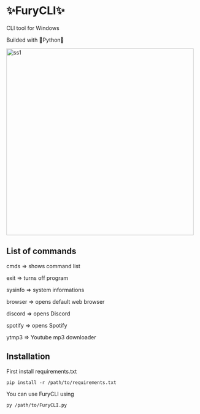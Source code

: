 # ✨FuryCLI✨ #

CLI tool for Windows

Builded with 🐍Python🐍

<img width="488" alt="ss1" src="https://user-images.githubusercontent.com/78135445/146075461-eb010dcc-0424-4a6f-85f0-d8a85e275cf2.png">


## List of commands ##

cmds => shows command list

exit => turns off program

sysinfo => system informations

browser => opens default web browser

discord => opens Discord

spotify => opens Spotify

ytmp3 => Youtube mp3 downloader 

## Installation ##

First install requirements.txt 

```pip install -r /path/to/requirements.txt```

You can use FuryCLI using

```py /path/to/FuryCLI.py```

